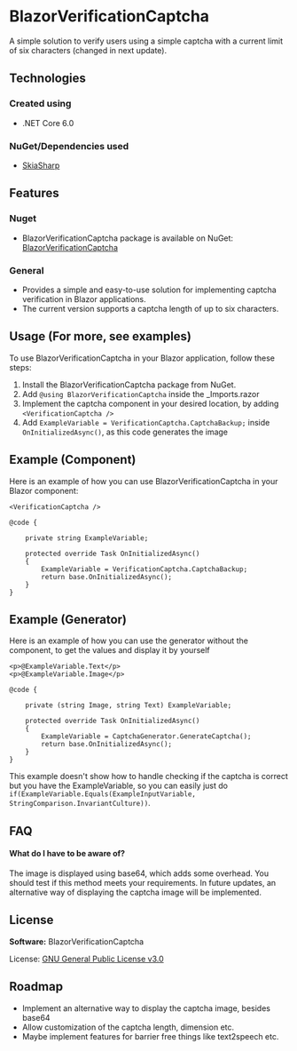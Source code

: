 # BlazorVerificationCaptcha

A simple solution to verify users using a simple captcha with a current limit of six characters (changed in next update).

## Technologies

### Created using
- .NET Core 6.0

### NuGet/Dependencies used
- [SkiaSharp](https://www.nuget.org/packages/SkiaSharp/)

## Features

### Nuget
- BlazorVerificationCaptcha package is available on NuGet: [BlazorVerificationCaptcha](https://www.nuget.org/packages/BlazorVerificationCaptcha)

### General
- Provides a simple and easy-to-use solution for implementing captcha verification in Blazor applications.
- The current version supports a captcha length of up to six characters.

## Usage (For more, see examples)

To use BlazorVerificationCaptcha in your Blazor application, follow these steps:

1. Install the BlazorVerificationCaptcha package from NuGet.
2. Add ```@using BlazorVerificationCaptcha``` inside the _Imports.razor
3. Implement the captcha component in your desired location, by adding ```<VerificationCaptcha />```
4. Add ```ExampleVariable = VerificationCaptcha.CaptchaBackup;``` inside ```OnInitializedAsync()```, as this code generates the image

## Example (Component)

Here is an example of how you can use BlazorVerificationCaptcha in your Blazor component:

```
<VerificationCaptcha />

@code {

    private string ExampleVariable;

    protected override Task OnInitializedAsync()
    {
        ExampleVariable = VerificationCaptcha.CaptchaBackup;
        return base.OnInitializedAsync();
    }
}
```

## Example (Generator)

Here is an example of how you can use the generator without the component, to get the values and display it by yourself

```
<p>@ExampleVariable.Text</p>
<p>@ExampleVariable.Image</p>

@code {

    private (string Image, string Text) ExampleVariable;

    protected override Task OnInitializedAsync()
    {
        ExampleVariable = CaptchaGenerator.GenerateCaptcha();
        return base.OnInitializedAsync();
    }
}
```

This example doesn't show how to handle checking if the captcha is correct but you have the ExampleVariable, so 
you can easily just do ```if(ExampleVariable.Equals(ExampleInputVariable, StringComparison.InvariantCulture))```.

## FAQ

#### What do I have to be aware of?

The image is displayed using base64, which adds some overhead. You should test if this method meets your requirements. In future updates, an alternative way of displaying the captcha image will be implemented.

## License

**Software:** BlazorVerificationCaptcha

License: [GNU General Public License v3.0](https://choosealicense.com/licenses/gpl-3.0/)

## Roadmap

- Implement an alternative way to display the captcha image, besides base64
- Allow customization of the captcha length, dimension etc.
- Maybe implement features for barrier free things like text2speech etc.